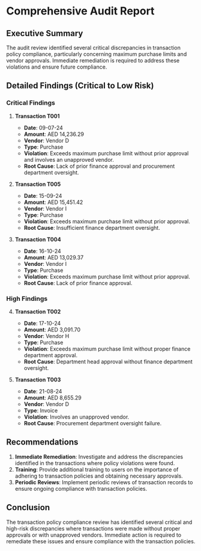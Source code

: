 # Comprehensive Audit Report

## Executive Summary
The audit review identified several critical discrepancies in transaction policy compliance, particularly concerning maximum purchase limits and vendor approvals. Immediate remediation is required to address these violations and ensure future compliance.

## Detailed Findings (Critical to Low Risk)

### Critical Findings
1. **Transaction T001**
   - **Date**: 09-07-24
   - **Amount**: AED 14,236.29
   - **Vendor**: Vendor D
   - **Type**: Purchase
   - **Violation**: Exceeds maximum purchase limit without prior approval and involves an unapproved vendor.
   - **Root Cause**: Lack of prior finance approval and procurement department oversight.

2. **Transaction T005**
   - **Date**: 15-09-24
   - **Amount**: AED 15,451.42
   - **Vendor**: Vendor I
   - **Type**: Purchase
   - **Violation**: Exceeds maximum purchase limit without prior approval.
   - **Root Cause**: Insufficient finance department oversight.

3. **Transaction T004**
   - **Date**: 16-10-24
   - **Amount**: AED 13,029.37
   - **Vendor**: Vendor I
   - **Type**: Purchase
   - **Violation**: Exceeds maximum purchase limit without prior approval.
   - **Root Cause**: Lack of prior finance approval.

### High Findings
4. **Transaction T002**
   - **Date**: 17-10-24
   - **Amount**: AED 3,091.70
   - **Vendor**: Vendor H
   - **Type**: Purchase
   - **Violation**: Exceeds maximum purchase limit without proper finance department approval.
   - **Root Cause**: Department head approval without finance department oversight.

5. **Transaction T003**
   - **Date**: 21-08-24
   - **Amount**: AED 8,655.29
   - **Vendor**: Vendor D
   - **Type**: Invoice
   - **Violation**: Involves an unapproved vendor.
   - **Root Cause**: Procurement department oversight failure.

## Recommendations
1. **Immediate Remediation**: Investigate and address the discrepancies identified in the transactions where policy violations were found.
2. **Training**: Provide additional training to users on the importance of adhering to transaction policies and obtaining necessary approvals.
3. **Periodic Reviews**: Implement periodic reviews of transaction records to ensure ongoing compliance with transaction policies.

## Conclusion
The transaction policy compliance review has identified several critical and high-risk discrepancies where transactions were made without proper approvals or with unapproved vendors. Immediate action is required to remediate these issues and ensure compliance with the transaction policies.
```